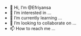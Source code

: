 - 👋 Hi, I’m @Efriyansa
- 👀 I’m interested in ...
- 🌱 I’m currently learning ...
- 💞️ I’m looking to collaborate on ...
- 📫 How to reach me ...

<!---
Efriyansa/Efriyansa is a ✨ special ✨ repository because its `README.md` (this file) appears on your GitHub profile.
You can click the Preview link to take a look at your changes.
--->

